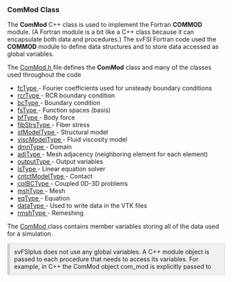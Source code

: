 <h3 id="developer_commod_class"> ComMod Class</h3>
The <strong>ComMod</strong> C++ class is used to implement the Fortran <strong>COMMOD</strong> module. (A Fortran module is a bit like a C++ class because it can encapsulate both data and procedures.) The svFSI Fortran code used the <strong>COMMOD</strong> module to define data structures and to store data accessed as global variables.

The <a href="https://github.com/SimVascular/svFSIplus/blob/main/Code/Source/svFSI/ComMod.h"> ComMod.h </a> file defines the <strong>ComMod</strong> class and many of the classes used throughout the code
<ul>
<li> <a href="https://github.com/SimVascular/svFSIplus/blob/f424b7c9d1e575bc5804293bb4c4181a725561cd/Code/Source/svFSI/ComMod.h#L63"> fcType </a> - Fourier coefficients used for unsteady boundary conditions </li>
<li> <a href="https://github.com/SimVascular/svFSIplus/blob/f424b7c9d1e575bc5804293bb4c4181a725561cd/Code/Source/svFSI/ComMod.h#L121"> rcrType </a> - RCR boundary condition  </li>
<li> <a href="https://github.com/SimVascular/svFSIplus/blob/f424b7c9d1e575bc5804293bb4c4181a725561cd/Code/Source/svFSI/ComMod.h#L143"> bcType </a> - Boundary condition </li>
<li> <a href="https://github.com/SimVascular/svFSIplus/blob/f424b7c9d1e575bc5804293bb4c4181a725561cd/Code/Source/svFSI/ComMod.h#L249"> fsType </a> - Function spaces (basis)  </li>
<li> <a href="https://github.com/SimVascular/svFSIplus/blob/f424b7c9d1e575bc5804293bb4c4181a725561cd/Code/Source/svFSI/ComMod.h#L296"> bfType </a>  -  Body force </li>
<li> <a href="https://github.com/SimVascular/svFSIplus/blob/f424b7c9d1e575bc5804293bb4c4181a725561cd/Code/Source/svFSI/ComMod.h#L326"> fibStrsType </a>  - Fiber stress </li>
<li> <a href="https://github.com/SimVascular/svFSIplus/blob/f424b7c9d1e575bc5804293bb4c4181a725561cd/Code/Source/svFSI/ComMod.h#L342"> stModelType </a>  - Structural model </li>
<li> <a href="https://github.com/SimVascular/svFSIplus/blob/f424b7c9d1e575bc5804293bb4c4181a725561cd/Code/Source/svFSI/ComMod.h#L389"> viscModelType </a>  - Fluid viscosity model </li>
<li> <a href="https://github.com/SimVascular/svFSIplus/blob/f424b7c9d1e575bc5804293bb4c4181a725561cd/Code/Source/svFSI/ComMod.h#L415"> dmnType </a>  - Domain </li>
<li> <a href="https://github.com/SimVascular/svFSIplus/blob/f424b7c9d1e575bc5804293bb4c4181a725561cd/Code/Source/svFSI/ComMod.h#L447"> adjType </a> - Mesh adjacency (neighboring element for each element) </li>
<li> <a href="https://github.com/SimVascular/svFSIplus/blob/f424b7c9d1e575bc5804293bb4c4181a725561cd/Code/Source/svFSI/ComMod.h#L501> faceType </a> - Surface boundary  </li>
<li> <a href="https://github.com/SimVascular/svFSIplus/blob/f424b7c9d1e575bc5804293bb4c4181a725561cd/Code/Source/svFSI/ComMod.h#L597"> outputType </a> - Output variables </li>
<li> <a href="https://github.com/SimVascular/svFSIplus/blob/f424b7c9d1e575bc5804293bb4c4181a725561cd/Code/Source/svFSI/ComMod.h#L620"> lsType </a> - Linear equation solver </li>
<li> <a href="https://github.com/SimVascular/svFSIplus/blob/f424b7c9d1e575bc5804293bb4c4181a725561cd/Code/Source/svFSI/ComMod.h#L676"> cntctModelType </a> - Contact </li>
<li> <a href="https://github.com/SimVascular/svFSIplus/blob/f424b7c9d1e575bc5804293bb4c4181a725561cd/Code/Source/svFSI/ComMod.h#L734"> cplBCType </a> - Coupled 0D-3D problems </li>
<li> <a href="https://github.com/SimVascular/svFSIplus/blob/f424b7c9d1e575bc5804293bb4c4181a725561cd/Code/Source/svFSI/ComMod.h#L790"> mshType </a>  - Mesh </li>
<li> <a href="https://github.com/SimVascular/svFSIplus/blob/f424b7c9d1e575bc5804293bb4c4181a725561cd/Code/Source/svFSI/ComMod.h#L980"> eqType </a>  - Equation </li>
<li> <a href="https://github.com/SimVascular/svFSIplus/blob/f424b7c9d1e575bc5804293bb4c4181a725561cd/Code/Source/svFSI/ComMod.h#L1117"> dataType </a> - Used to write data in the VTK files  </li>
<li> <a href="https://github.com/SimVascular/svFSIplus/blob/f424b7c9d1e575bc5804293bb4c4181a725561cd/Code/Source/svFSI/ComMod.h#L1147"> rmshType </a> - Remeshing </li>
</ul>

The <a href="https://github.com/SimVascular/svFSIplus/blob/f424b7c9d1e575bc5804293bb4c4181a725561cd/Code/Source/svFSI/ComMod.h#L1313"> ComMod </a> class contains member variables storing all of the data used for a simulation.

<div style="background-color: #F0F0F0; padding: 10px; border: 1px solid #d0d0d0; border-left: 6px solid #d0d0d0">
svFSIplus does not use any global variables. A C++ module object is passed to each procedure that needs to access its variables. For example, in C++ the ComMod object com_mod is explicitly passed to
</div>
